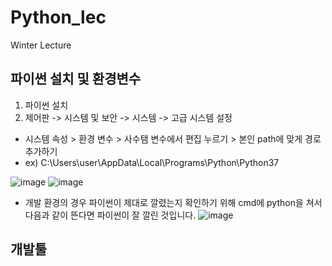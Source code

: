 # Python_lec
Winter Lecture

## 파이썬 설치 및 환경변수

1. 파이썬 설치
2. 제어판 -> 시스템 및 보안 -> 시스템 -> 고급 시스템 설정 
+ 시스템 속성 > 환경 변수 > 사수탬 변수에서 편집 누르기 > 본인 path에 맞게 경로 추가하기
+ ex) C:\Users\user\AppData\Local\Programs\Python\Python37 

![image](https://user-images.githubusercontent.com/66208800/147761988-53b8867d-a4a5-4edd-ab7f-e0cde271cd64.png)
![image](https://user-images.githubusercontent.com/66208800/147762003-765ff0c6-0d9b-4e3b-8a56-819222dce0ce.png)

+ 개발 환경의 경우 파이썬이 제대로 깔렸는지 확인하기 위해 cmd에 python을 쳐서 다음과 같이 뜬다면 파이썬이 잘 깔린 것입니다.
![image](https://user-images.githubusercontent.com/66208800/147762432-5b43bb09-1aca-4c2d-a7f5-abbfa96ff5f4.png)

## 개발툴
